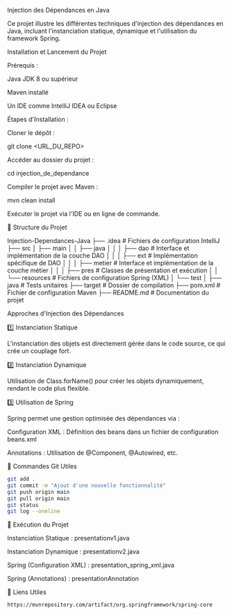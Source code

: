 Injection des Dépendances en Java

Ce projet illustre les différentes techniques d'injection des dépendances en Java, incluant l'instanciation statique, dynamique et l'utilisation du framework Spring.

Installation et Lancement du Projet

Prérequis :

Java JDK 8 ou supérieur

Maven installé

Un IDE comme IntelliJ IDEA ou Eclipse

Étapes d'Installation :

Cloner le dépôt :

git clone <URL_DU_REPO>

Accéder au dossier du projet :

cd injection_de_dependance

Compiler le projet avec Maven :

mvn clean install

Exécuter le projet via l'IDE ou en ligne de commande.

📂 Structure du Projet

Injection-Dependances-Java
├── .idea                     # Fichiers de configuration IntelliJ
├── src
│   ├── main
│   │   ├── java
│   │   │   ├── dao           # Interface et implémentation de la couche DAO
│   │   │   ├── ext           # Implémentation spécifique de DAO
│   │   │   ├── metier        # Interface et implémentation de la couche métier
│   │   │   ├── pres          # Classes de présentation et exécution
│   │   └── resources         # Fichiers de configuration Spring (XML)
│   └── test
│       ├── java              # Tests unitaires
├── target                    # Dossier de compilation
├── pom.xml                   # Fichier de configuration Maven
├── README.md                 # Documentation du projet

Approches d'Injection des Dépendances

1️⃣ Instanciation Statique

L'instanciation des objets est directement gérée dans le code source, ce qui crée un couplage fort.

2️⃣ Instanciation Dynamique

Utilisation de Class.forName() pour créer les objets dynamiquement, rendant le code plus flexible.

3️⃣ Utilisation de Spring

Spring permet une gestion optimisée des dépendances via :

Configuration XML : Définition des beans dans un fichier de configuration beans.xml

Annotations : Utilisation de @Component, @Autowired, etc.

🚀 Commandes Git Utiles
``` bash
git add .
git commit -m "Ajout d'une nouvelle fonctionnalité"
git push origin main
git pull origin main
git status
git log --oneline
```
🔧 Exécution du Projet

Instanciation Statique : presentationv1.java

Instanciation Dynamique : presentationv2.java 

Spring (Configuration XML) : presentation_spring_xml.java

Spring (Annotations) : presentationAnnotation

📌 Liens Utiles

```bash installer les dépendances dans le fichier pom.xml
https://mvnrepository.com/artifact/org.springframework/spring-core
```


